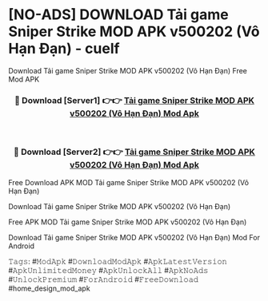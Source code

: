 # [NO-ADS] DOWNLOAD Tải game Sniper Strike MOD APK v500202 (Vô Hạn Đạn) - cuelf
Download Tải game Sniper Strike MOD APK v500202 (Vô Hạn Đạn) Free Mod APK

<div align="center">
<h3>🔴 Download [Server1] 👉👉 <a href="https://apk-comot.site?title=Tải_game_Sniper_Strike_MOD_APK_v500202_(Vô_Hạn_Đạn)">Tải game Sniper Strike MOD APK v500202 (Vô Hạn Đạn) Mod Apk</a></h3><br>

<h3>🔴 Download [Server2] 👉👉 <a href="https://apk-comot.site?title=Tải_game_Sniper_Strike_MOD_APK_v500202_(Vô_Hạn_Đạn)">Tải game Sniper Strike MOD APK v500202 (Vô Hạn Đạn) Mod Apk</a></h3>
</div>


Free Download APK MOD Tải game Sniper Strike MOD APK v500202 (Vô Hạn Đạn)

Download Tải game Sniper Strike MOD APK v500202 (Vô Hạn Đạn) 

Free APK MOD Tải game Sniper Strike MOD APK v500202 (Vô Hạn Đạn) 

Download Tải game Sniper Strike MOD APK v500202 (Vô Hạn Đạn) Mod For Android

𝚃𝚊𝚐𝚜: #𝙼𝚘𝚍𝙰𝚙𝚔 #𝙳𝚘𝚠𝚗𝚕𝚘𝚊𝚍𝙼𝚘𝚍𝙰𝚙𝚔 #𝙰𝚙𝚔𝙻𝚊𝚝𝚎𝚜𝚝𝚅𝚎𝚛𝚜𝚒𝚘𝚗 #𝙰𝚙𝚔𝚄𝚗𝚕𝚒𝚖𝚒𝚝𝚎𝚍𝙼𝚘𝚗𝚎𝚢 #𝙰𝚙𝚔𝚄𝚗𝚕𝚘𝚌𝚔𝙰𝚕𝚕 #𝙰𝚙𝚔𝙽𝚘𝙰𝚍𝚜 #𝚄𝚗𝚕𝚘𝚌𝚔𝙿𝚛𝚎𝚖𝚒𝚞𝚖 #𝙵𝚘𝚛𝙰𝚗𝚍𝚛𝚘𝚒𝚍 #𝙵𝚛𝚎𝚎𝙳𝚘𝚠𝚗𝚕𝚘𝚊𝚍 #home_design_mod_apk